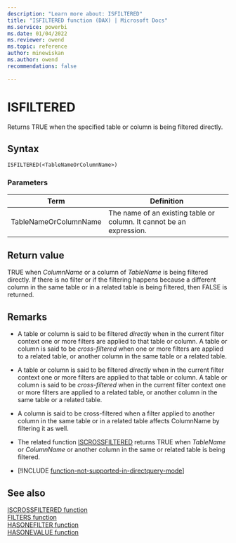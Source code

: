 ```yaml
---
description: "Learn more about: ISFILTERED"
title: "ISFILTERED function (DAX) | Microsoft Docs"
ms.service: powerbi 
ms.date: 01/04/2022
ms.reviewer: owend
ms.topic: reference
author: minewiskan
ms.author: owend 
recommendations: false

---
```

# ISFILTERED

Returns TRUE when the specified table or column is being filtered directly.
  
## Syntax  
  
```dax
ISFILTERED(<TableNameOrColumnName>)  
```
  
### Parameters  

|Term|Definition|  
|--------|--------------|  
|TableNameOrColumnName|The name of an existing table or column. It cannot be an expression.|
  
## Return value

TRUE when *ColumnName* or a column of *TableName* is being filtered directly. If there is no filter or if the filtering happens because a different column in the same table or in a related table is being filtered, then FALSE is returned.  
  
## Remarks  

- A table or column is said to be filtered *directly* when in the current filter context one or more filters are applied to that table or column. A table or column is said to be *cross-filtered* when one or more filters are applied to a related table, or another column in the same table or a related table.  

- A table or column is said to be filtered *directly* when in the current filter context one or more filters are applied to that table or column. A table or column is said to be *cross-filtered* when in the current filter context one or more filters are applied to a related table, or another column in the same table or a related table.  

- A column is said to be cross-filtered when a filter applied to another column in the same table or in a related table affects ColumnName by filtering it as well. 
  
- The related function [ISCROSSFILTERED](iscrossfiltered-function-dax.md) returns TRUE when *TableName* or *ColumnName* or another column in the same or related table is being filtered.  

- [!INCLUDE [function-not-supported-in-directquery-mode](includes/function-not-supported-in-directquery-mode.md)]

## See also

[ISCROSSFILTERED function](iscrossfiltered-function-dax.md)  
[FILTERS function](filters-function-dax.md)  
[HASONEFILTER function](hasonefilter-function-dax.md)  
[HASONEVALUE function](hasonevalue-function-dax.md)  
